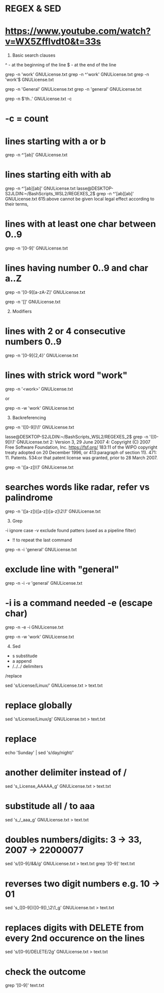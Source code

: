 # REGEX & SED
# https://www.youtube.com/watch?v=WX5Zfflvdt0&t=33s

1) Basic search clauses

^ - at the beginning of the line 
$ - at the end of the line

grep -n 'work' GNULicense.txt
grep -n ^'work' GNULicense.txt
grep -n 'work'$ GNULicense.txt

grep -n 'General' GNULicense.txt
grep -n 'general' GNULicense.txt

grep -n $'th..' GNULicense.txt -c  
# -c = count

# lines starting with a or b
grep -n ^'[ab]' GNULicense.txt

# lines starting eith with ab
grep -n ^'[ab][ab]' GNULicense.txt
lasse@DESKTOP-S2JLDIN:~/BashScripts_WSL2/REGEXES_2$ grep -n ^'[ab][ab]' GNULicense.txt
615:above cannot be given local legal effect according to their terms,

# lines with at least one char between 0..9
grep -n '[0-9]' GNULicense.txt

# lines having number 0..9 and char a..Z
grep -n '[0-9][a-zA-Z]' GNULicense.txt


grep -n '\[\]' GNULicense.txt

2) Modifiers

# lines with 2 or 4 consecutive numbers 0..9
grep -n '[0-9]\{2,4\}' GNULicense.txt

# lines with strick word "work"
grep -n '\<work\>' GNULicense.txt

or

grep -n -w 'work' GNULicense.txt

3) Backreferencing

grep -n '\([0-9]\)\1' GNULicense.txt

lasse@DESKTOP-S2JLDIN:~/BashScripts_WSL2/REGEXES_2$ grep -n '\([0-9]\)\1' GNULicense.txt
2:                       Version 3, 29 June 2007
4: Copyright (C) 2007 Free Software Foundation, Inc. <https://fsf.org/>
183:11 of the WIPO copyright treaty adopted on 20 December 1996, or
413:paragraph of section 11).
471:  11. Patents.
534:or that patent license was granted, prior to 28 March 2007.

grep -n '\([a-z]\)\1' GNULicense.txt

# searches words like radar, refer vs palindrome
grep -n '\([a-z]\)\([a-z]\)[a-z]\2\1' GNULicense.txt


3) Grep

-i ignore case
-v exclude found patters (used as a pipeline filter)
- !! to repeat the last command

grep -n -i 'general' GNULicense.txt

# exclude line with "general"
grep -n -i -v 'general' GNULicense.txt

# -i is a command needed -e (escape char)
grep -n -e -i GNULicense.txt

grep -n -w 'work' GNULicense.txt


4) Sed

- s substitude
- a append
- /../../ delimiters

/replace

sed 's/License/Linux/' GNULicense.txt > text.txt

# replace globally
sed 's/License/Linux/g' GNULicense.txt > text.txt

# replace
echo 'Sunday' | sed 's/day/night/'

# another delimiter instead of /
sed 's_License_AAAAA_g' GNULicense.txt > text.txt

# substitude all / to aaa
sed 's_/_aaa_g' GNULicense.txt > text.txt

# doubles numbers/digits: 3 -> 33, 2007 -> 22000077
sed 's/[0-9]/&&/g' GNULicense.txt > text.txt
grep '[0-9]' text.txt

# reverses two digit numbers e.g. 10 -> 01
sed 's_\([0-9]\)\([0-9]\)_\2\1_g' GNULicense.txt > text.txt


# replaces digits with DELETE from every 2nd occurence on the lines
sed 's/[0-9]/DELETE/2g' GNULicense.txt > text.txt

# check the outcome
grep '[0-9]' text.txt




















